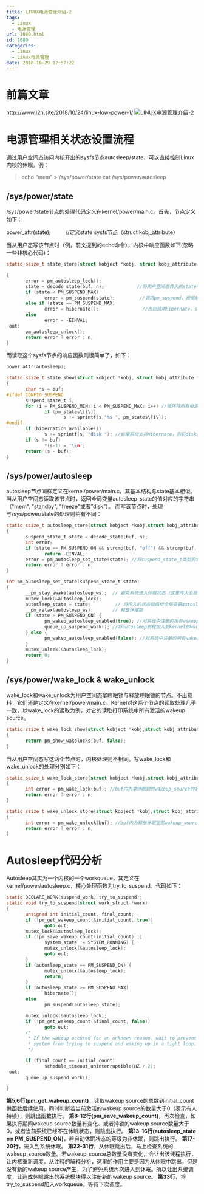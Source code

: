 ```yaml
---
title: LINUX电源管理介绍-2
tags:
  - Linux
  - 电源管理
url: 1080.html
id: 1080
categories:
  - Linux
  - Linux电源管理
date: 2018-10-29 12:57:22
---
```


前篇文章
====

http://www.l2h.site/2018/10/24/linux-low-power-1/ ![LINUX电源管理介绍-2](http://pic.www.l2h.site/l2hsiteLinux-low-power-2.png "LINUX电源管理介绍-2")

电源管理相关状态设置流程
============

通过用户空间态访问内核开出的sysfs节点autosleep/state，可以直接控制Linux内核的休眠。例：

> echo “mem” > /sys/power/state cat /sys/power/autosleep

/sys/power/state
----------------

/sys/power/state节点的处理代码定义在kernel/power/main.c。首先，节点定义如下：

power_attr(state);          //定义state sysfs节点（struct kobj_attribute）

当从用户态写该节点时（例，前文提到的echo命令），内核中响应函数如下(忽略一些非核心代码)：
```C
static ssize_t state_store(struct kobject *kobj, struct kobj_attribute *attr, const char *buf, size_t n)

{
       error = pm_autosleep_lock();
       state = decode_state(buf, n);            //将用户空间态传入的state字符串，转化为suspend_state_t，目前只接收"mem", "standby", "freeze"三种输入
       if (state < PM_SUSPEND_MAX)
              error = pm_suspend(state);         //调用pm_suspend，根据解析出的电源state进入不同的休眠等级
       else if (state == PM_SUSPEND_MAX)
              error = hibernate();                //否则调用hibernate，suspend to disk
       else
              error = -EINVAL;
 out:
       pm_autosleep_unlock();
       return error ? error : n;
}
```
而读取这个sysfs节点的响应函数则很简单了，如下：
```C
power_attr(autosleep);

static ssize_t state_show(struct kobject *kobj, struct kobj_attribute *attr,char *buf)
{
       char *s = buf;
#ifdef CONFIG_SUSPEND
       suspend_state_t i;
       for (i = PM_SUSPEND_MIN; i < PM_SUSPEND_MAX; i++) //循环将所有电源管理状态加入到要返回的字符串
              if (pm_states\[i\])
                     s += sprintf(s,"%s ", pm_states\[i\]);  
#endif
       if (hibernation_available())
              s += sprintf(s, "disk "); //如果系统支持Hibernate，则将disk加入要返回的字符串
       if (s != buf)
              *(s-1) = '\\n';
       return (s - buf);
}
```
/sys/power/autosleep
--------------------

autosleep节点同样定义在kernel/power/main.c，其基本结构与state基本相似。当从用户空间态读取该节点时，返回全局变量autosleep_state的值对应的字符串（"mem", "standby", "freeze"或者”disk”）。 而写该节点时，处理与/sys/power/state的处理则稍有不同：
```C
static ssize_t autosleep_store(struct kobject *kobj,struct kobj_attribute *attr,const char *buf, size_t n)
{
       suspend_state_t state = decode_state(buf, n);
       int error;
       if (state == PM_SUSPEND_ON && strcmp(buf, "off") && strcmp(buf, "off\\n"))
              return -EINVAL;
       error = pm_autosleep_set_state(state); //将suspend_state_t类型的状态传入供处理
       return error ? error : n;
}

int pm_autosleep_set_state(suspend_state_t state)
{
       __pm_stay_awake(autosleep_ws);  // 避免系统进入休眠状态（这里传入全局变量，autosleep_ws，表明是autosleep wakeup source）
       mutex_lock(&autosleep_lock);
       autosleep_state = state;         // 将传入的状态赋值给全局变量autosleep_state
       __pm_relax(autosleep_ws);       // 释放休眠锁
       if (state > PM_SUSPEND_ON) {
              pm_wakep_autosleep_enabled(true); //对系统中注册的所有wakeup source，均设置其中的autosleep成员为true，并更新start_prevent_time
              queue_up_suspend_work(); //将autosleep例程加入到kernel的workqueue进行调度
       } else {
              pm_wakep_autosleep_enabled(false); //对系统中注册的所有wakeup source，均设置其中的autosleep成员为false
       }
       mutex_unlock(&autosleep_lock);
       return 0;
}
```
/sys/power/wake_lock & wake_unlock
------------------------------------

wake_lock和wake_unlock为用户空间态拿睡眠锁与释放睡眠锁的节点。不出意料，它们还是定义在kernel/power/main.c。Kernel对这两个节点的读取处理几乎一致，以wake_lock的读取为例，对它的读取打印系统中所有激活的wakeup source。
```C
static ssize_t wake_lock_show(struct kobject *kobj,struct kobj_attribute *attr,char *buf)
{
       return pm_show_wakelocks(buf, false);
}
```
当从用户空间态写这两个节点时，内核处理则不相同。写wake_lock和wake_unlock的处理分别如下：
```C
static ssize_t wake_lock_store(struct kobject *kobj,struct kobj_attribute *attr,const char *buf, size_t n)
{
       int error = pm_wake_lock(buf); //buf内为拿休眠锁的wakeup_source的名字，将该wakeup_source注册到内核中
       return error ? error : n;
}

static ssize_t wake_unlock_store(struct kobject *kobj,struct kobj_attribute *attr,const char *buf, size_t n)
{
       int error = pm_wake_unlock(buf); //buf内为释放休眠锁的wakeup_source的名字，告诉内核释放该wakeup_source拿的休眠锁
       return error ? error : n;
}
```
Autosleep代码分析
=============

Autosleep其实为一个内核的一个workqueue，其定义在kernel/power/autosleep.c，核心处理函数为try_to_suspend。代码如下：
```C
static DECLARE_WORK(suspend_work, try_to_suspend);
static void try_to_suspend(struct work_struct *work)
{
       unsigned int initial_count, final_count;
       if (!pm_get_wakeup_count(&initial_count, true))
              goto out;
       mutex_lock(&autosleep_lock);
       if (!pm_save_wakeup_count(initial_count) ||
              system_state != SYSTEM_RUNNING) {
              mutex_unlock(&autosleep_lock);
              goto out;
       }
       if (autosleep_state == PM_SUSPEND_ON) {
              mutex_unlock(&autosleep_lock);
              return;
       }
       if (autosleep_state >= PM_SUSPEND_MAX)
              hibernate();
       else
              pm_suspend(autosleep_state);

       mutex_unlock(&autosleep_lock);
       if (!pm_get_wakeup_count(&final_count, false))
              goto out;
       /*
        * If the wakeup occured for an unknown reason, wait to prevent the
        * system from trying to suspend and waking up in a tight loop.
        */

       if (final_count == initial_count)
              schedule_timeout_uninterruptible(HZ / 2);
 out:
       queue_up_suspend_work();

}
```
**第5,6行(pm_get_wakeup_count)**，读取wakeup source的总数到initial_count供函数后续使用。同时判断若当前激活的wakeup source的数量大于0（表示有人持锁），则跳出函数执行。 **第8-12行(pm_save_wakeup_count)**，再次检查，如果执行期间wakeup source数量有变化、或者持锁的wakeup source数量大于0，或者当前系统已经不在休眠状态，则跳出执行。 **第13-16行(autosleep_state == PM_SUSPEND_ON)**，若自动休眠状态的等级为非休眠，则跳出执行。 **第17-20行**，进入到系统休眠。 **第22-31行**，从休眠跳出后，马上检查系统的wakeup_source数量。若wakeup_source总数量没有变化，会让出该线程执行，让内核重新调度。从注释的解释分析，这里的作用主要是因为从休眠中跳出，但是没有新的wakeup source产生，为了避免系统再次进入到休眠。所以让出系统调度，让造成休眠跳出的系统模块得以注册新的wakeup source。 **第33行**，将try_to_suspend加入workqueue，等待下次调度。